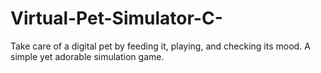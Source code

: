 # Virtual-Pet-Simulator-C-
Take care of a digital pet by feeding it, playing, and checking its mood. A simple yet adorable simulation game.
